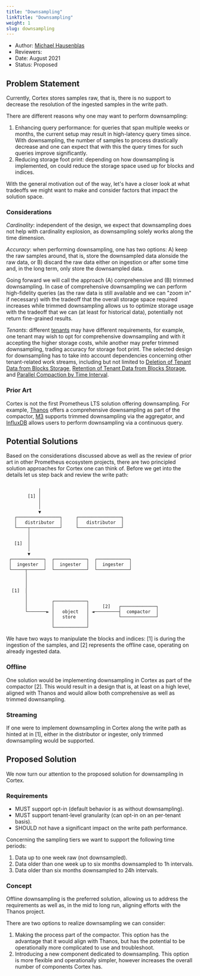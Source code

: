 ```yaml
---
title: "Downsampling"
linkTitle: "Downsampling"
weight: 1
slug: downsampling
---
```


- Author: [Michael Hausenblas](https://github.com/mhausenblas)
- Reviewers:
- Date: August 2021
- Status: Proposed

## Problem Statement

Currently, Cortex stores samples raw, that is, there is no support to
decrease the resolution of the ingested samples in the write path.

There are different reasons why one may want to perform downsampling:

1. Enhancing query performance: for queries that span multiple weeks or months,
   the current setup may result in high-latency query times since. With 
   downsampling, the number of samples to process drastically decrease and
   one can expect that with this the query times for such queries improve
   significantly.
1. Reducing storage foot print: depending on how downsampling is implemented,
   on could reduce the storage space used up for blocks and indices.

With the general motivation out of the way, let's have a closer look at what
tradeoffs we might want to make and consider factors that impact the solution
space.

### Considerations

*Cardinality*: independent of the design, we expect that downsampling does not
help with cardinality explosion, as downsampling solely works along the time
dimension.

*Accuracy*: when performing downsampling, one has two options: A) keep the raw
samples around, that is, store the downsampled data alonside the raw data, or
B) discard the raw data either on ingestion or after some time and, in the long
term, only store the downsampled data.

Going forward we will call the approach (A) comprehensive and (B) trimmed
downsampling. In case of comprehensive downsampling we can perform
high-fidelity queries (as the raw data is still available and we can "zoom in"
if necessary) with the tradeoff that the overall storage space required
increases while trimmed downsampling allows us to optimize storage usage with
the tradeoff that we can (at least for historical data), potentially not
return fine-grained results.

*Tenants*: different [tenants][tenants] may have different requirements, for 
example, one tenant may wish to opt for comprehensive downsampling and with it
accepting the higher storage costs, while another may prefer trimmed
downsampling, trading accuracy for storage foot print. The selected design for
downsampling has to take into account dependencies concerning other 
tenant-related work streams, including but not limited to
[Deletion of Tenant Data from Blocks Storage][tenant-deletion],
[Retention of Tenant Data from Blocks Storage][tenant-retention], and
[Parallel Compaction by Time Interval][parallel-compaction].

### Prior Art

Cortex is not the first Prometheus LTS solution offering downsampling. For
example, [Thanos][thanos-ds] offers a comprehensive downsampling as part of
the compactor, [M3][m3-ds] supports trimmed downsampling via the aggregator,
and [InfluxDB][influxdb-ds] allows users to perform downsampling via a
continuous query.

## Potential Solutions

Based on the considerations discussed above as well as the review of prior art
in other Prometheus ecosystem projects, there are two principled
solution approaches for Cortex one can think of. Before we get into the details
let us step back and review the write path:

```

            │
        [1] │
            │
            │
            ▼
   ┌────────────────┐     ┌────────────────┐
   │   distributor  │     │   distributor  │
   └────┬───────────┘     └────────────────┘
        │
        │
   [1]  │
        │
        ▼
 ┌────────────┐  ┌────────────┐  ┌────────────┐
 │  ingester  │  │  ingester  │  │  ingester  │
 └─────┬──────┘  └────────────┘  └────────────┘
       │
       │
       │
  [1]  │
       │
       │         ┌────────────┐
       │         │            │     [2]   ┌─────────────┐
       └───────► │   object   │ ◄─────────┤  compactor  │
                 │   store    │           └─────────────┘
                 │            │
                 └────────────┘
```

We have two ways to manipulate the blocks and indices: [1] is during the
ingestion of the samples, and [2] represents the offline case, operating on
already ingested data.

### Offline

One solution would be implementing downsampling in Cortex as part of the
compactor [2]. This would result in a design that is, at least on a high level,
aligned with Thanos and would allow both comprehensive as well as 
trimmed downsampling.

### Streaming

If one were to implement downsampling in Cortex along the write path as
hinted at in [1], either in the distributor or ingester, only trimmed
downsampling would be supported.

## Proposed Solution

We now turn our attention to the proposed solution for downsampling in Cortex.

### Requirements

* MUST support opt-in (default behavior is as without downsampling).
* MUST support tenant-level granularity (can opt-in on an per-tenant basis).
* SHOULD not have a significant impact on the write path performance.

Concerning the sampling tiers we want to support the following time periods:

1. Data up to one week raw (not downsampled).
1. Data older than one week up to six months downsampled to 1h intervals.
1. Data older than six months downsampled to 24h intervals.

### Concept

Offline downsampling is the preferred solution, allowing
us to address the requirements as well as, in the mid to long run, aligning 
efforts with the Thanos project.

There are two options to realize downsampling we can consider:

1. Making the process part of the compactor. This option has the advantage that
   it would align with Thanos, but has the potential to be operationally more
   complicated to use and troubleshoot.
1. Introducing a new component dedicated to downsampling. This option is more
   flexible and operationally simpler, however increases the overall number
   of components Cortex has.

[tenants]: https://cortexmetrics.io/docs/guides/glossary/#tenant
[tenant-deletion]: https://cortexmetrics.io/docs/proposals/tenant-deletion/
[tenant-retention]: https://cortexmetrics.io/docs/proposals/tenant-retention/
[parallel-compaction]: https://cortexmetrics.io/docs/proposals/parallel-compaction/
[thanos-ds]: https://thanos.io/tip/components/compact.md/#downsampling
[m3-ds]: https://github.com/m3db/m3/wiki/Downsampling-with-aggregation-instead-of-compaction
[influxdb-ds]: https://docs.influxdata.com/influxdb/v2.0/process-data/common-tasks/downsample-data/
